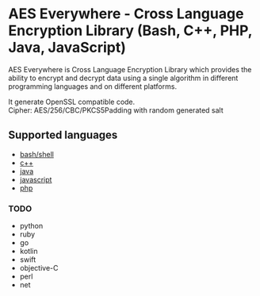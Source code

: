 # AES Everywhere - Cross Language Encryption Library (Bash, C++, PHP, Java, JavaScript)

AES Everywhere is Cross Language Encryption Library which provides the ability to encrypt and decrypt data using a single algorithm in different programming languages and on different platforms.

It generate OpenSSL compatible code.  
Cipher: AES/256/CBC/PKCS5Padding with random generated salt


## Supported languages

 + [bash/shell](https://github.com/mervick/aes-everywhere/tree/master/bash)
 + [c++](https://github.com/mervick/aes-everywhere/tree/master/cpp)
 + [java](https://github.com/mervick/aes-everywhere/tree/master/java)
 + [javascript](https://github.com/mervick/aes-everywhere/tree/master/javascript)
 + [php](https://github.com/mervick/aes-everywhere/tree/master/php)


### TODO
 + python
 + ruby
 + go
 + kotlin
 + swift
 + objective-C
 + perl
 + net
